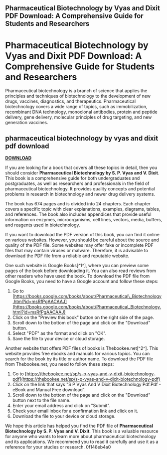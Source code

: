 ## Pharmaceutical Biotechnology by Vyas and Dixit PDF Download: A Comprehensive Guide for Students and Researchers

  
# Pharmaceutical Biotechnology by Vyas and Dixit PDF Download: A Comprehensive Guide for Students and Researchers
  
Pharmaceutical biotechnology is a branch of science that applies the principles and techniques of biotechnology to the development of new drugs, vaccines, diagnostics, and therapeutics. Pharmaceutical biotechnology covers a wide range of topics, such as immobilization, recombinant DNA technology, monoclonal antibodies, protein and peptide delivery, gene delivery, molecular principles of drug targeting, and new generation vaccines.
 
## pharmaceutical biotechnology by vyas and dixit pdf download


[**DOWNLOAD**](https://www.google.com/url?q=https%3A%2F%2Furllio.com%2F2tLldx&sa=D&sntz=1&usg=AOvVaw23FdxG19jARrqwylzT9TJm)

  
If you are looking for a book that covers all these topics in detail, then you should consider **Pharmaceutical Biotechnology by S. P. Vyas and V. Dixit**. This book is a comprehensive guide for both undergraduates and postgraduates, as well as researchers and professionals in the field of pharmaceutical biotechnology. It provides quality concepts and potential problems in research in biotechnology and newer drug delivery systems.
  
The book has 674 pages and is divided into 24 chapters. Each chapter covers a specific topic with clear explanations, examples, diagrams, tables, and references. The book also includes appendices that provide useful information on enzymes, microorganisms, cell lines, vectors, media, buffers, and reagents used in biotechnology.
  
If you want to download the PDF version of this book, you can find it online on various websites. However, you should be careful about the source and quality of the PDF file. Some websites may offer fake or incomplete PDF files that may contain viruses or malware. Therefore, it is advisable to download the PDF file from a reliable and reputable website.
  
One such website is Google Books[^1^], where you can preview some pages of the book before downloading it. You can also read reviews from other readers who have used the book. To download the PDF file from Google Books, you need to have a Google account and follow these steps:
  
1. Go to [https://books.google.com/books/about/Pharmaceutical\_Biotechnology.html?id=msRfPgAACAAJ](https://books.google.com/books/about/Pharmaceutical_Biotechnology.html?id=msRfPgAACAAJ)
2. Click on the "Preview this book" button on the right side of the page.
3. Scroll down to the bottom of the page and click on the "Download" button.
4. Select "PDF" as the format and click on "OK".
5. Save the file to your device or cloud storage.

Another website that offers PDF files of books is Thebookee.net[^2^]. This website provides free ebooks and manuals for various topics. You can search for the book by its title or author name. To download the PDF file from Thebookee.net, you need to follow these steps:

1. Go to [https://thebookee.net/sp/s-p-vyas-and-v-dixit-biotechnology-pdf](https://thebookee.net/sp/s-p-vyas-and-v-dixit-biotechnology-pdf)
2. Click on the link that says "S P Vyas And V Dixit Biotechnology Pdf.Pdf - eBook and Manual Free download".
3. Scroll down to the bottom of the page and click on the "Download" button next to the file name.
4. Enter your email address and click on "Submit".
5. Check your email inbox for a confirmation link and click on it.
6. Download the file to your device or cloud storage.

We hope this article has helped you find the PDF file of **Pharmaceutical Biotechnology by S. P. Vyas and V. Dixit**. This book is a valuable resource for anyone who wants to learn more about pharmaceutical biotechnology and its applications. We recommend you to read it carefully and use it as a reference for your studies or research.
 0f148eb4a0
